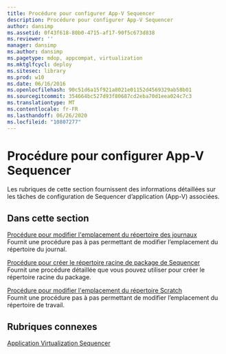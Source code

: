 ```yaml
---
title: Procédure pour configurer App-V Sequencer
description: Procédure pour configurer App-V Sequencer
author: dansimp
ms.assetid: 0f43f618-80b0-4715-af17-90f5c673d838
ms.reviewer: ''
manager: dansimp
ms.author: dansimp
ms.pagetype: mdop, appcompat, virtualization
ms.mktglfcycl: deploy
ms.sitesec: library
ms.prod: w10
ms.date: 06/16/2016
ms.openlocfilehash: 90c51d6a15f921a8021e01152d4569329ab58b01
ms.sourcegitcommit: 354664bc527d93f80687cd2eba70d1eea024c7c3
ms.translationtype: MT
ms.contentlocale: fr-FR
ms.lasthandoff: 06/26/2020
ms.locfileid: "10807277"
---
```

# Procédure pour configurer App-V Sequencer


Les rubriques de cette section fournissent des informations détaillées sur les tâches de configuration de Sequencer d’application (App-V) associées.

## Dans cette section


<a href="" id="how-to-modify-the-log-directory-location"></a>[Procédure pour modifier l'emplacement du répertoire des journaux](how-to-modify-the-log-directory-location.md)  
Fournit une procédure pas à pas permettant de modifier l’emplacement du répertoire du journal.

<a href="" id="how-to-create-the-sequencer-package-root-directory"></a>[Procédure pour créer le répertoire racine de package de Sequencer](how-to-create-the-sequencer-package-root-directory.md)  
Fournit une procédure détaillée que vous pouvez utiliser pour créer le répertoire racine du package.

<a href="" id="how-to-modify-the-scratch-directory-location"></a>[Procédure pour modifier l'emplacement du répertoire Scratch](how-to-modify-the-scratch-directory-location.md)  
Fournit une procédure pas à pas permettant de modifier l’emplacement du répertoire de travail.

## Rubriques connexes


[Application Virtualization Sequencer](application-virtualization-sequencer.md)

 

 





